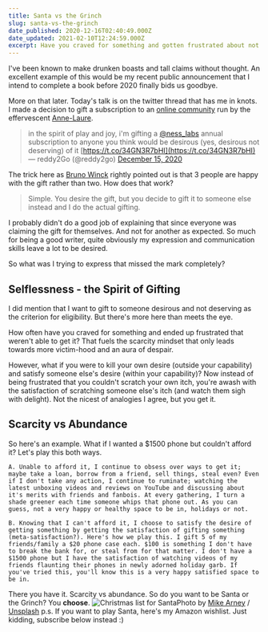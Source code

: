 ```yaml
---
title: Santa vs the Grinch
slug: santa-vs-the-grinch
date_published: 2020-12-16T02:40:49.000Z
date_updated: 2021-02-10T12:24:59.000Z
excerpt: Have you craved for something and gotten frustrated about not getting it? Scarcity & victim-hood or empowering self & others with abundance - choose!
---
```


I've been known to make drunken boasts and tall claims without thought. An excellent example of this would be my recent public announcement that I intend to complete a book before 2020 finally bids us goodbye.

More on that later. Today's talk is on the twitter thread that has me in knots. I made a decision to gift a subscription to an [online community](https://nesslabs.com/) run by the effervescent [Anne-Laure](https://twitter.com/anthilemoon). 

> in the spirit of play and joy, i&#39;m gifting a [@ness_labs](https://twitter.com/ness_labs?ref_src=twsrc%5Etfw) annual subscription to anyone you think would be desirous (yes, desirous not deserving) of it [https://t.co/34GN3R7bHI](https://t.co/34GN3R7bHI)
> &mdash; reddy2Go (@reddy2go) [December 15, 2020](https://twitter.com/reddy2go/status/1338856135747506181?ref_src=twsrc%5Etfw)

The trick here as [Bruno Winck](https://twitter.com/brunowinck/status/1338887951334449154) rightly pointed out is that 3 people are happy with the gift rather than two. How does that work?

> Simple. You desire the gift, but you decide to gift it to someone else instead and I do the actual gifting.

I probably didn't do a good job of explaining that since everyone was claiming the gift for themselves. And not for another as expected. So much for being a good writer, quite obviously my expression and communication skills leave a lot to be desired.

So what was I trying to express that missed the mark completely?

## Selflessness - the Spirit of Gifting

I did mention that I want to gift to someone desirous and not deserving as the criterion for eligibility. But there's more here than meets the eye.

How often have you craved for something and ended up frustrated that weren't able to get it? That fuels the scarcity mindset that only leads towards more victim-hood and an aura of despair.

However, what if you were to kill your own desire (outside your capability) and satisfy someone else's desire (within your capability)? Now instead of being frustrated that you couldn't scratch your own itch, you're awash with the satisfaction of scratching someone else's itch (and watch them sigh with delight). Not the nicest of analogies I agree, but you get it.

## Scarcity vs Abundance

So here's an example. What if I wanted a $1500 phone but couldn't afford it? Let's play this both ways.

	A. Unable to afford it, I continue to obsess over ways to get it; maybe take a loan, borrow from a friend, sell things, steal even? Even if I don't take any action, I continue to ruminate; watching the latest unboxing videos and reviews on YouTube and discussing about it's merits with friends and fanbois. At every gathering, I turn a shade greener each time someone whips that phone out. As you can guess, not a very happy or healthy space to be in, holidays or not.

	B. Knowing that I can't afford it, I choose to satisfy the desire of getting something by getting the satisfaction of gifting something (meta-satisfaction?). Here's how we play this. I gift 5 of my friends/family a $20 phone case each. $100 is something I don't have to break the bank for, or steal from for that matter. I don't have a $1500 phone but I have the satisfaction of watching videos of my friends flaunting their phones in newly adorned holiday garb. If you've tried this, you'll know this is a very happy satisfied space to be in.

There you have it. Scarcity vs abundance. So do you want to be Santa or the Grinch? You **choose**.
![Christmas list for Santa](https://images.unsplash.com/photo-1481481525014-91e77115eace?crop=entropy&amp;cs=tinysrgb&amp;fit=max&amp;fm=jpg&amp;ixid=MXwxMTc3M3wwfDF8c2VhcmNofDN8fHNhbnRhJTIwY2xhdXN8ZW58MHx8fA&amp;ixlib=rb-1.2.1&amp;q=80&amp;w=2000)Photo by [Mike Arney](https://unsplash.com/@mikearney?utm_source=ghost&utm_medium=referral&utm_campaign=api-credit) / [Unsplash](https://unsplash.com/?utm_source=ghost&utm_medium=referral&utm_campaign=api-credit)
p.s. If you want to play Santa, here's my Amazon wishlist. Just kidding, subscribe below instead :)
